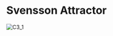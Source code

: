 # Svensson Attractor

![C3_1](https://user-images.githubusercontent.com/36861752/85952975-f6d43200-b9a7-11ea-8615-e4176305022f.png)

